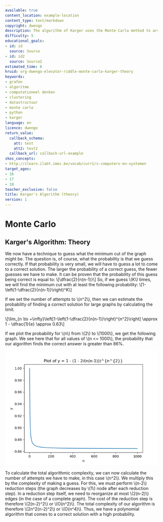 ```yaml
---
available: true
content_location: example-location
content_type: text/markdown
copyright: dwengo
description: The algorithm of Karger uses the Monte Carlo method to arrive at a solution.
difficulty: 5
educational_goals:
- id: id
  source: Source
- id: id2
  source: Source2
estimated_time: 8
hruid: org-dwengo-elevator-riddle-monte-carlo-karger-theory
keywords:
- grafen
- algoritme
- computationeel denken
- clustering
- datastructuur
- monte carlo
- python
- karger
language: en
licence: dwengo
return_value:
  callback_schema:
    att: test
    att2: test2
  callback_url: callback-url-example
skos_concepts:
- http://ilearn.ilabt.imec.be/vocab/curr1/s-computers-en-systemen
target_ages:
- 16
- 17
- 18
teacher_exclusive: false
title: Karger's Algorithm (theory)
version: 1
---
```

# Monte Carlo

## Karger's Algorithm: Theory

We now have a technique to guess what the minimum cut of the graph might be. The question is, of course, what the probability is that we guess correctly. If that probability is very small, we will have to guess a lot to come to a correct solution. The larger the probability of a correct guess, the fewer guesses we have to make. It can be proven that the probability of this guess being correct is equal to: \\[\dfrac{2}{n(n-1)}\\] So, if we guess \\(K\\) times, we will find the minimum cut with at least the following probability: \\[1-\left(1-\dfrac{2}{n(n-1)}\right)^K\\]

If we set the number of attempts to \\(n^2\\), then we can estimate the probability of finding a correct solution for large graphs by calculating the limit.

\\[\lim_{n \to +\infty}\left[1-\left(1-\dfrac{2}{n(n-1)}\right)^{n^2}\right] \approx 1 - \dfrac{1}{e} \approx 0.63\\]

If we plot the probability for \\(n\\) from \\(2\\) to \\(1000\\), we get the following graph. We see here that for all values of \\(n <= 1000\\), the probability that our algorithm finds the correct answer is greater than 86%.

![Probability of the correct answer for a graph of size n.](embed/probability.png "Probability of correct answer for a graph of size n.")

To calculate the total algorithmic complexity, we can now calculate the number of attempts we have to make, in this case \\(n^2\\). We multiply this by the complexity of making a guess. For this, we must perform \\(n-2\\) reduction steps (the graph decreases by \\(1\\) node after each reduction step). In a reduction step itself, we need to reorganize at most \\(2(n-2)\\) edges (in the case of a complete graph). The cost of the reduction step is therefore \\(2(n-2)^2\\) or \\(O(n^2)\\). The total complexity of our algorithm is therefore \\(2n^2(n-2)^2\\) or \\(O(n^4)\\). Thus, we have a polynomial algorithm that comes to a correct solution with a high probability.